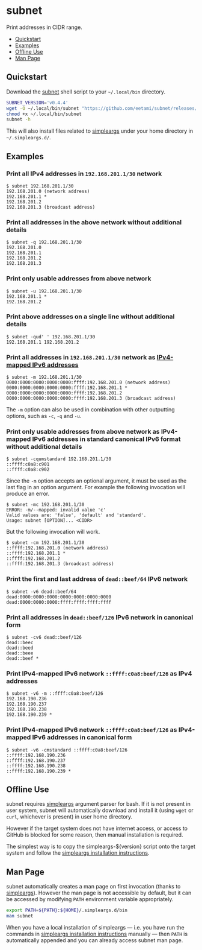 # subnet

Print addresses in CIDR range.

- [Quickstart](#quickstart)
- [Examples](#examples)
- [Offline Use](#offline-use)
- [Man Page](#man-page)

## Quickstart

Download the [subnet](https://github.com/eetami/subnet/releases/latest) shell
script to your `~/.local/bin` directory.

```bash
SUBNET_VERSION='v0.4.4'
wget -O ~/.local/bin/subnet "https://github.com/eetami/subnet/releases/download/${SUBNET_VERSION}/subnet"
chmod +x ~/.local/bin/subnet
subnet -h
```

This will also install files related to [simpleargs](https://github.com/laurivan/simpleargs)
under your home directory in `~/.simpleargs.d/`.

## Examples

### Print all IPv4 addresses in `192.168.201.1/30` network

```console
$ subnet 192.168.201.1/30
192.168.201.0 (network address)
192.168.201.1 *
192.168.201.2
192.168.201.3 (broadcast address)
```

### Print all addresses in the above network without additional details

```console
$ subnet -q 192.168.201.1/30
192.168.201.0
192.168.201.1
192.168.201.2
192.168.201.3
```

### Print only usable addresses from above network

```console
$ subnet -u 192.168.201.1/30
192.168.201.1 *
192.168.201.2
```

### Print above addresses on a single line without additional details

```console
$ subnet -qud' ' 192.168.201.1/30
192.168.201.1 192.168.201.2
```

### Print all addresses in `192.168.201.1/30` network as [IPv4-mapped IPv6 addresses](https://www.rfc-editor.org/rfc/rfc4291.html#section-2.5.5.2)

```console
$ subnet -m 192.168.201.1/30
0000:0000:0000:0000:0000:ffff:192.168.201.0 (network address)
0000:0000:0000:0000:0000:ffff:192.168.201.1 *
0000:0000:0000:0000:0000:ffff:192.168.201.2
0000:0000:0000:0000:0000:ffff:192.168.201.3 (broadcast address)
```

The `-m` option can also be used in combination with other outputting options, such as `-c`, `-q` and `-u`.

### Print only usable addresses from above network as IPv4-mapped IPv6 addresses in standard canonical IPv6 format without additional details

```console
$ subnet -cqumstandard 192.168.201.1/30
::ffff:c0a8:c901
::ffff:c0a8:c902
```

Since the `-m` option accepts an optional argument, it must be used as the last flag in an option argument.
For example the following invocation will produce an error.

```console
$ subnet -mc 192.168.201.1/30
ERROR: -m/--mapped: invalid value 'c'
Valid values are: 'false', 'default' and 'standard'.
Usage: subnet [OPTION]... <CIDR>
```

But the following invocation will work.

```console
$ subnet -cm 192.168.201.1/30
::ffff:192.168.201.0 (network address)
::ffff:192.168.201.1 *
::ffff:192.168.201.2
::ffff:192.168.201.3 (broadcast address)
```

### Print the first and last address of `dead::beef/64` IPv6 network

```console
$ subnet -v6 dead::beef/64
dead:0000:0000:0000:0000:0000:0000:0000
dead:0000:0000:0000:ffff:ffff:ffff:ffff
```

### Print all addresses in `dead::beef/126` IPv6 network in canonical form

```console
$ subnet -cv6 dead::beef/126
dead::beec
dead::beed
dead::beee
dead::beef *
```

### Print IPv4-mapped IPv6 network `::ffff:c0a8:beef/126` as IPv4 addresses

```console
$ subnet -v6 -m ::ffff:c0a8:beef/126
192.168.190.236
192.168.190.237
192.168.190.238
192.168.190.239 *
```

### Print IPv4-mapped IPv6 network `::ffff:c0a8:beef/126` as IPv4-mapped IPv6 addresses in canonical form

```console
$ subnet -v6 -cmstandard ::ffff:c0a8:beef/126
::ffff:192.168.190.236
::ffff:192.168.190.237
::ffff:192.168.190.238
::ffff:192.168.190.239 *
```

## Offline Use

subnet requires [simpleargs](https://github.com/laurivan/simpleargs) argument parser for bash.
If it is not present in user system, subnet will automatically download and install it (using
`wget` or `curl`, whichever is present) in user home directory.

However if the target system does not have internet access, or access to GitHub is blocked for
some reason, then manual installation is required.

The simplest way is to copy the simpleargs-${version} script onto the target system and follow
the [simpleargs installation instructions](https://github.com/laurivan/simpleargs/blob/main/docs/installation.md).

## Man Page

subnet automatically creates a man page on first invocation (thanks to
[simpleargs](https://github.com/laurivan/simpleargs/blob/main/docs/automatic-documentation.md#automatic-man-page-generation)).
However the man page is not accessible by default, but it can be accessed by
modifying `PATH` environment variable appropriately.

```bash
export PATH=${PATH}:${HOME}/.simpleargs.d/bin
man subnet
```

When you have a local installation of simpleargs &mdash; i.e. you have run the commands in
[simpleargs installation instructions](https://github.com/laurivan/simpleargs/blob/main/docs/installation.md)
manually &mdash; then `PATH` is automatically appended and you can already access subnet man page.
